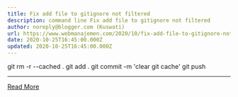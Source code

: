 ```yaml
---
title: Fix add file to gitignore not filtered
description: command line Fix add file to gitignore not filtered
author: noreply@blogger.com (Kuswati)
url: https://www.webmanajemen.com/2020/10/fix-add-file-to-gitignore-not-filtered.html
date: 2020-10-25T16:45:00.000Z
updated: 2020-10-25T16:45:00.000Z
---
```


git rm -r --cached .
git add .
git commit -m 'clear git cache'
git push<hr/> <a href="https://www.webmanajemen.com/2020/10/fix-add-file-to-gitignore-not-filtered.html" rel="follow" class="button" id="read-more">Read More</a>